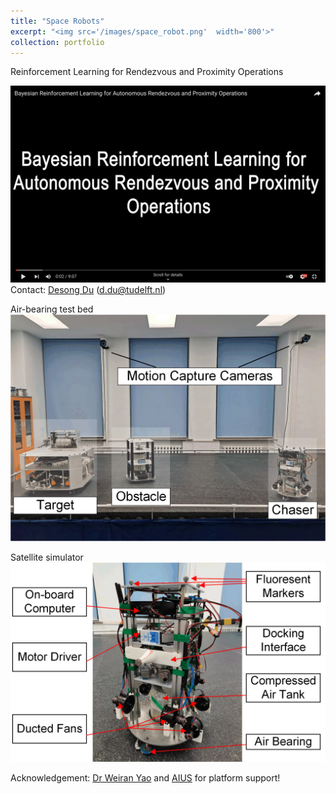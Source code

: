 ```yaml
---
title: "Space Robots"
excerpt: "<img src='/images/space_robot.png'  width='800'>"
collection: portfolio
---
```


Reinforcement Learning for Rendezvous and Proximity Operations

[![Watch the video](/images/space_robot_youtube1.png)](https://www.youtube.com/playlist?list=PLPE5-2sIdTlgU1CIqZVtBp1PhUg9SD1qM)
Contact: [Desong Du](https://scholar.google.com/citations?user=8P1k52MAAAAJ&hl=en) (d.du@tudelft.nl)

Air-bearing test bed
<img src='/images/space_overview2.png'>

Satellite simulator
<img src='/images/space_spacecraft.png'>

Acknowledgement: [Dr Weiran Yao](https://scholar.google.com/citations?user=4urvR3YAAAAJ&hl=en) and [AIUS](http://aius.hit.edu.cn/) for platform support!







